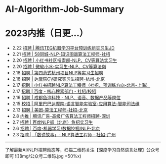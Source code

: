 # AI-Algorithm-Job-Summary
# 2023内推（日更...）
- 2.22 [招聘 | 腾讯TEG机器学习平台预训练组实习生JD](https://mp.weixin.qq.com/s/mgUHycAfCGo16gGKiRMdBg)
- 2.21 [招聘 | 58同城-NLP-知识图谱算法工程师-社招](https://mp.weixin.qq.com/s/dNimoglqy-j8ha_0zwgqVQ)
- 2.20 [招聘 | 小红书社区搜索部-NLP、CV等算法实习生](https://mp.weixin.qq.com/s/EGp8O1UYfsV7IEr2REqO8A)
- 2.20 [招聘 | 微软小冰-实习生-NLP、CV等算法岗](https://mp.weixin.qq.com/s/ORcyGG7jLIJD0_HAyzI2Qg)
- 2.18 [招聘 | 第四范式杭州项目NLP等实习生招聘](https://mp.weixin.qq.com/s/6EZl8_3-zDsXMAm4RFt5EA)
- 2.18 [招聘 | 达摩院CV研究实习生招聘-杭州-北京](https://mp.weixin.qq.com/s/1fspot_IKshxBm14KzmjhQ)
- 2.17 [招聘 | 小红书招聘NLP算法工程师（社招，预训练方向-北京-上海）](https://mp.weixin.qq.com/s/BmDo14pC685CGX4MVLlX-g)
- 2.17 [招聘 | 百度 - 核心搜索部门 - 社招/校招](https://mp.weixin.qq.com/s/EEZ0BTPof3YS2PcAP_w7pw)
- 2.16 [招聘 | 成都鱼泡科技 - NLP、语音、数据产品等岗位](https://mp.weixin.qq.com/s/Z80PYn4h_LH8RXQKRqr4BQ)
- 2.15 [校招 | 阿里巴巴达摩院-语言智能实验室-应用算法-智能司法组](https://mp.weixin.qq.com/s/AbDXNuZBwL8t9FZBIVGLog)
- 2.13 [招聘 | 美团-算法工程师-社招-北京](https://mp.weixin.qq.com/s/4qKV9fhEtFX9ii5BcSf9iA)
- 2.8 [内推 | 腾讯广告-高级广告算法工程师招聘-深圳](https://mp.weixin.qq.com/s/91-BWaa7k640T9vDoMLYxQ)
- 2.7 [招聘 | 百度NLP部（北京）急招实习生](https://mp.weixin.qq.com/s/3fxvojbadIKaHdZRpCvkQw)
- 2.6 [招聘 | 百度-机器学习/数据挖掘/NLP-北京](https://mp.weixin.qq.com/s/6AaSRlod7kFeSCUpMRs6rQ)
- 2.3 [招聘 | 「数说故事」- NLP算法工程师 - 社招-广州](https://mp.weixin.qq.com/s/PwIXUfm8jK-Ogq5ZkIPcTw)


---
了解最新AI/NLP/招聘动态等，扫描二维码关注【深度学习自然语言处理】公众号即可
![](img/公众号二维码.jpg =50%x)